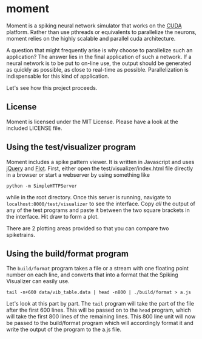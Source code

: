 moment
===

Moment is a spiking neural network simulator that works on the
[CUDA][cuda-link] platform.  Rather than use pthreads or equivalents
to parallelize the neurons, moment relies on the highly scalable and
parallel cuda architecture.

A question that might frequently arise is why choose to parallelize such an
application? The answer lies in the final application of such a network. If a
neural network is to be put to on-line use, the output should be generated as
quickly as possible, as close to real-time as possible. Parallelization is
indispensable for this kind of application.

Let's see how this project proceeds.

License
---

Moment is licensed under the MIT License.  Please have a look at the
included LICENSE file.

Using the test/visualizer program
---

Moment includes a spike pattern viewer. It is written in Javascript and uses
[jQuery][jq] and [Flot][flot]. First, either open the
test/visualizer/index.html file directly in a browser or start a webserver by
using something like

```shell
python -m SimpleHTTPServer
```

while in the root directory. Once this server is running, navigate to
`localhost:8000/test/visualizer` to see the interface. Copy _all_ the output of
any of the test programs and paste it between the two square brackets in the
interface. Hit draw to form a plot.

There are 2 plotting areas provided so that you can compare two spiketrains.

Using the build/format program
---

The `build/format` program takes a file or a stream with one floating point
number on each line, and converts that into a format that the Spiking
Visualizer can easily use.

```shell
tail -n+600 data/vib_table.data | head -n800 | ./build/format > a.js
```

Let's look at this part by part. The `tail` program will take the part of the
file after the first 600 lines. This will be passed on to the `head` program,
which will take the first 800 lines of the remaining lines. This 800 line unit
will now be passed to the build/format program which will accordingly format it
and write the output of the program to the a.js file.

[cuda-link]: http://developer.nvidia.com/cuda
[jq]: http://jquery.com/
[flot]: http://github.com/flot/
